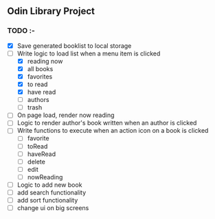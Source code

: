 ## Odin Library Project

### TODO :-

- [x] Save generated booklist to local storage
- [ ] Write logic to load list when a menu item is clicked
  - [x] reading now
  - [x] all books
  - [x] favorites
  - [x] to read
  - [x] have read
  - [ ] authors
  - [ ] trash
- [ ] On page load, render now reading
- [ ] Logic to render author's book written when an author is clicked
- [ ] Write functions to execute when an action icon on a book is clicked
  - [ ] favorite
  - [ ] toRead
  - [ ] haveRead
  - [ ] delete
  - [ ] edit
  - [ ] nowReading
- [ ] Logic to add new book
- [ ] add search functionality
- [ ] add sort functionality
- [ ] change ui on big screens
